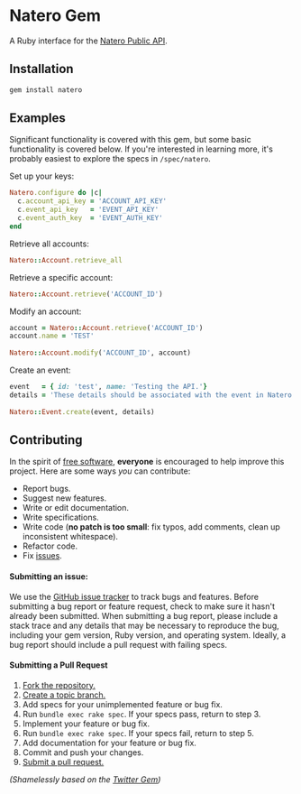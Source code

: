 [api-docs]: https://apidocs.natero.com/
[free-sw]:  https://www.fsf.org/licensing/essays/free-sw.html
[issues]:   https://github.com/bonusly/natero/issues
[fork]:     http://help.github.com/fork-a-repo/
[branch]:   http://learn.github.com/p/branching.html
[pr]:       http://help.github.com/send-pull-requests/

# Natero Gem
A Ruby interface for the [Natero Public API][api-docs].

## Installation
```Bash
gem install natero
```

## Examples
Significant functionality is covered with this gem, but some basic functionality is covered below.
If you're interested in learning more, it's probably easiest to explore the specs in `/spec/natero`.

Set up your keys:
```Ruby
Natero.configure do |c|
  c.account_api_key = 'ACCOUNT_API_KEY'
  c.event_api_key   = 'EVENT_API_KEY'
  c.event_auth_key  = 'EVENT_AUTH_KEY'
end
```

Retrieve all accounts:
```Ruby
Natero::Account.retrieve_all
```

Retrieve a specific account:
```Ruby
Natero::Account.retrieve('ACCOUNT_ID')
```

Modify an account:
```Ruby
account = Natero::Account.retrieve('ACCOUNT_ID')
account.name = 'TEST'
 
Natero::Account.modify('ACCOUNT_ID', account)
```

Create an event:
```Ruby
event   = { id: 'test', name: 'Testing the API.'}
details = 'These details should be associated with the event in Natero'
 
Natero::Event.create(event, details)
```

## Contributing
In the spirit of [free software][free-sw], **everyone** is encouraged to help
improve this project. Here are some ways *you* can contribute:

* Report bugs.
* Suggest new features.
* Write or edit documentation.
* Write specifications.
* Write code (**no patch is too small**: fix typos, add comments, clean up inconsistent whitespace).
* Refactor code.
* Fix [issues][].

#### Submitting an issue:
We use the [GitHub issue tracker][issues] to track bugs and features. Before
submitting a bug report or feature request, check to make sure it hasn't
already been submitted. When submitting a bug report, please include a stack 
trace and any details that may be necessary to reproduce
the bug, including your gem version, Ruby version, and operating system.
Ideally, a bug report should include a pull request with failing specs.

#### Submitting a Pull Request
1. [Fork the repository.][fork]
2. [Create a topic branch.][branch]
3. Add specs for your unimplemented feature or bug fix.
4. Run `bundle exec rake spec`. If your specs pass, return to step 3.
5. Implement your feature or bug fix.
6. Run `bundle exec rake spec`. If your specs fail, return to step 5.
7. Add documentation for your feature or bug fix.
8. Commit and push your changes.
9. [Submit a pull request.][pr]

_(Shamelessly based on the [Twitter Gem](https://github.com/sferik/twitter))_
